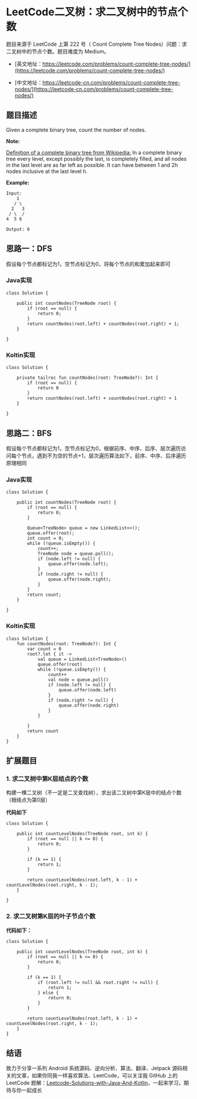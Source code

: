 # LeetCode二叉树：求二叉树中的节点个数

题目来源于 LeetCode 上第 222 号（ Count Complete Tree Nodes）问题：求二叉树中的节点个数。题目难度为 Medium。

* [英文地址：https://leetcode.com/problems/count-complete-tree-nodes/](https://leetcode.com/problems/count-complete-tree-nodes/)

* [中文地址：https://leetcode-cn.com/problems/count-complete-tree-nodes/](https://leetcode-cn.com/problems/count-complete-tree-nodes/)

## 题目描述

Given a complete binary tree, count the number of nodes.

**Note:**

[Definition of a complete binary tree from Wikipedia:](https://en.wikipedia.org/wiki/Binary_tree#Types_of_binary_trees)
In a complete binary tree every level, except possibly the last, is completely filled, and all nodes in the last level are as far left as possible. It can have between 1 and 2h nodes inclusive at the last level h.

**Example:**

```
Input: 
    1
   / \
  2   3
 / \  /
4  5 6

Output: 6
```

## 思路一：DFS

假设每个节点都标记为1，空节点标记为0，将每个节点的和累加起来即可

### Java实现

```
class Solution {

    public int countNodes(TreeNode root) {
        if (root == null) {
            return 0;
        }
        return countNodes(root.left) + countNodes(root.right) + 1;
    }

}
```

### Koltin实现

```
class Solution {

    private tailrec fun countNodes(root: TreeNode?): Int {
        if (root == null) {
            return 0
        }
        return countNodes(root.left) + countNodes(root.right) + 1
    }
    
}
```

## 思路二：BFS

假设每个节点都标记为1，空节点标记为0，根据前序、中序、后序、层次遍历访问每个节点，遇到不为空的节点+1，层次遍历算法如下，前序、中序、后序遍历原理相同

### Java实现

```
class Solution {

    public int countNodes(TreeNode root) {
        if (root == null) {
            return 0;
        }

        Queue<TreeNode> queue = new LinkedList<>();
        queue.offer(root);
        int count = 0;
        while (!queue.isEmpty()) {
            count++;
            TreeNode node = queue.poll();
            if (node.left != null) {
                queue.offer(node.left);
            }
            if (node.right != null) {
                queue.offer(node.right);
            }
        }
        return count;
    }

}
```

### Koltin实现

```
class Solution {
    fun countNodes(root: TreeNode?): Int {
        var count = 0
        root?.let { it ->
            val queue = LinkedList<TreeNode>()
            queue.offer(root)
            while (!queue.isEmpty()) {
                count++
                val node = queue.poll()
                if (node.left != null) {
                    queue.offer(node.left)
                }
                if (node.right != null) {
                    queue.offer(node.right)
                }
            }

        }
        return count
    }
}
```


## 扩展题目

### 1. 求二叉树中第K层结点的个数

构建一棵二叉树（不一定是二叉查找树），求出该二叉树中第K层中的结点个数（根结点为第0层）

**代码如下**

```
class Solution {

    public int countLevelNodes(TreeNode root, int k) {
        if (root == null || k <= 0) {
            return 0;
        }

        if (k == 1) {
            return 1;
        }

        return countLevelNodes(root.left, k - 1) + countLevelNodes(root.right, k - 1);
    }

}
```

### 2. 求二叉树第K层的叶子节点个数

**代码如下：**

```
class Solution {

    public int countLevelNodes(TreeNode root, int k) {
        if (root == null || k <= 0) {
            return 0;
        }

        if (k == 1) {
            if (root.left != null && root.right != null) {
                return 1;
            } else {
                return 0;
            }
        }

        return countLevelNodes(root.left, k - 1) + countLevelNodes(root.right, k - 1);
    }
}
```

## 结语

致力于分享一系列 Android 系统源码、逆向分析、算法、翻译、Jetpack  源码相关的文章，如果你同我一样喜欢算法、LeetCode，可以关注我 GitHub 上的 LeetCode 题解：[Leetcode-Solutions-with-Java-And-Kotlin](https://github.com/hi-dhl/Leetcode-Solutions-with-Java-And-Kotlin)，一起来学习，期待与你一起成长


